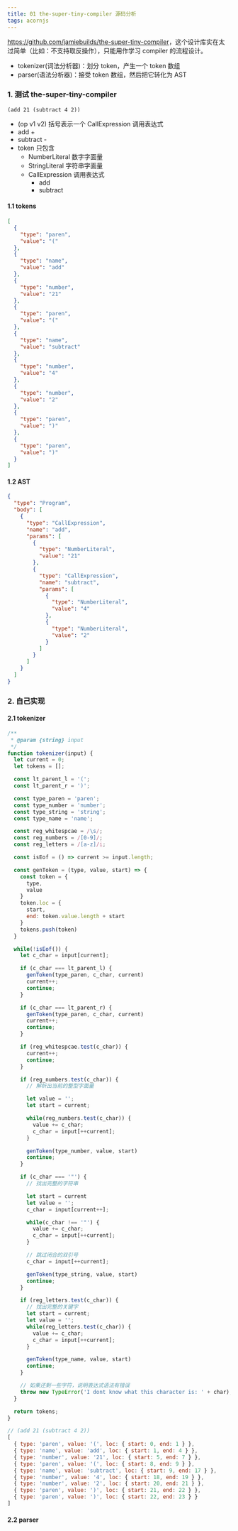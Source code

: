 ```yaml
---
title: 01 the-super-tiny-compiler 源码分析
tags: acornjs
---
```


<https://github.com/jamiebuilds/the-super-tiny-compiler>，这个设计库实在太过简单（比如：不支持取反操作），只能用作学习 compiler 的流程设计。

- tokenizer(词法分析器)：划分 token，产生一个 token 数组
- parser(语法分析器)：接受 token 数组，然后把它转化为 AST <a name="bsEHt"></a>

### 1. 测试 the-super-tiny-compiler

    (add 21 (subtract 4 2))

- (op v1 v2) 括号表示一个 CallExpression 调用表达式
- add +
- subtract -
- token 只包含
  - NumberLiteral 数字字面量
  - StringLiteral 字符串字面量
  - CallExpression 调用表达式
    - add
    - subtract

#### 1.1 tokens

```json
[
  {
    "type": "paren",
    "value": "("
  },
  {
    "type": "name",
    "value": "add"
  },
  {
    "type": "number",
    "value": "21"
  },
  {
    "type": "paren",
    "value": "("
  },
  {
    "type": "name",
    "value": "subtract"
  },
  {
    "type": "number",
    "value": "4"
  },
  {
    "type": "number",
    "value": "2"
  },
  {
    "type": "paren",
    "value": ")"
  },
  {
    "type": "paren",
    "value": ")"
  }
]
```

#### 1.2 AST

```json
{
  "type": "Program",
  "body": [
    {
      "type": "CallExpression",
      "name": "add",
      "params": [
        {
          "type": "NumberLiteral",
          "value": "21"
        },
        {
          "type": "CallExpression",
          "name": "subtract",
          "params": [
            {
              "type": "NumberLiteral",
              "value": "4"
            },
            {
              "type": "NumberLiteral",
              "value": "2"
            }
          ]
        }
      ]
    }
  ]
}
```

<a name="RKRFw"></a>

### 2. 自己实现

<a name="fQ8XC"></a>

#### 2.1 tokenizer

```javascript
/**
 * @param {string} input 
 */
function tokenizer(input) {
  let current = 0;
  let tokens = [];

  const lt_parent_l = '(';
  const lt_parent_r = ')';

  const type_paren = 'paren';
  const type_number = 'number';
  const type_string = 'string';
  const type_name = 'name';

  const reg_whitespcae = /\s/;
  const reg_numbers = /[0-9]/;
  const reg_letters = /[a-z]/i;

  const isEof = () => current >= input.length;

  const genToken = (type, value, start) => {
    const token = {
      type,
      value
    }
    token.loc = {
      start,
      end: token.value.length + start
    }
    tokens.push(token)
  } 

  while(!isEof()) {
    let c_char = input[current];

    if (c_char === lt_parent_l) {
      genToken(type_paren, c_char, current)
      current++;
      continue;
    }

    if (c_char === lt_parent_r) {
      genToken(type_paren, c_char, current)
      current++;
      continue;
    }

    if (reg_whitespcae.test(c_char)) {
      current++;
      continue;
    }

    if (reg_numbers.test(c_char)) {
      // 解析出当前的整型字面量

      let value = '';
      let start = current;

      while(reg_numbers.test(c_char)) {
        value += c_char;
        c_char = input[++current];
      }

      genToken(type_number, value, start)
      continue;
    }

    if (c_char === '"') {
      // 找出完整的字符串

      let start = current
      let value = '';
      c_char = input[current++]; 

      while(c_char !== '"') {
        value += c_char;
        c_char = input[++current];
      }

      // 跳过闭合的双引号
      c_char = input[++current];

      genToken(type_string, value, start)
      continue;
    }

    if (reg_letters.test(c_char)) {
      // 找出完整的关键字
      let start = current;
      let value = '';
      while(reg_letters.test(c_char)) {
        value += c_char;
        c_char = input[++current];
      }

      genToken(type_name, value, start)
      continue;
    }

    // 如果还剩一些字符，说明表达式语法有错误
    throw new TypeError('I dont know what this character is: ' + char);
  }

  return tokens;
}
```

```javascript
// (add 21 (subtract 4 2))
[
  { type: 'paren', value: '(', loc: { start: 0, end: 1 } },
  { type: 'name', value: 'add', loc: { start: 1, end: 4 } },
  { type: 'number', value: '21', loc: { start: 5, end: 7 } },
  { type: 'paren', value: '(', loc: { start: 8, end: 9 } },
  { type: 'name', value: 'subtract', loc: { start: 9, end: 17 } },
  { type: 'number', value: '4', loc: { start: 18, end: 19 } },
  { type: 'number', value: '2', loc: { start: 20, end: 21 } },
  { type: 'paren', value: ')', loc: { start: 21, end: 22 } },
  { type: 'paren', value: ')', loc: { start: 22, end: 23 } }
]
```

#### 2.2 parser